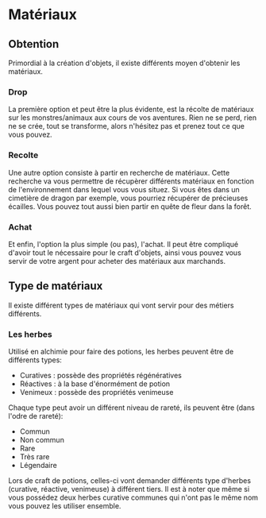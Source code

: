 # Matériaux

## Obtention

Primordial à la création d'objets, il existe différents moyen d'obtenir les matériaux.

### Drop

La première option et peut être la plus évidente, est la récolte de matériaux sur les monstres/animaux aux cours de vos aventures. Rien ne se perd, rien ne se crée, tout se transforme, alors n'hésitez pas et prenez tout ce que vous pouvez.

### Recolte

Une autre option consiste à partir en recherche de matériaux. Cette recherche va vous permettre de récupèrer différents matériaux en fonction de l'environnement dans lequel vous vous situez. Si vous êtes dans un cimetière de dragon par exemple, vous pourriez récupérer de précieuses écailles. Vous pouvez tout aussi bien partir en quête de fleur dans la forêt.

### Achat

Et enfin, l'option la plus simple (ou pas), l'achat. Il peut être compliqué d'avoir tout le nécessaire pour le craft d'objets, ainsi vous pouvez vous servir de votre argent pour acheter des matériaux aux marchands.

## Type de matériaux

Il existe différent types de matériaux qui vont servir pour des métiers différents.

### Les herbes

Utilisé en alchimie pour faire des potions, les herbes peuvent être de différents types:

- Curatives : possède des propriétés régénératives
- Réactives : à la base d'énormément de potion
- Venimeux  : possède des propriétés venimeuse

Chaque type peut avoir un différent niveau de rareté, ils peuvent être (dans l'odre de rareté):

- Commun
- Non commun
- Rare
- Très rare
- Légendaire

Lors de craft de potions, celles-ci vont demander différents type d'herbes (curative, réactive, venimeuse) à différent tiers. Il est à noter que même si vous possédez deux herbes curative communes qui n'ont pas le même nom vous pouvez les utiliser ensemble.
